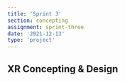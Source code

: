 ```yaml
---
title: 'Sprint 3'
section: concepting
assignment: sprint-three
date: '2021-12-13'
type: 'project'
---
```


<h2>XR Concepting & Design</h2>
